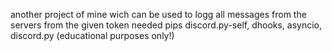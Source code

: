 another project of mine wich can be used to logg all messages from the servers from the given token needed pips discord.py-self,  dhooks, asyncio, discord.py (educational purposes only!)

